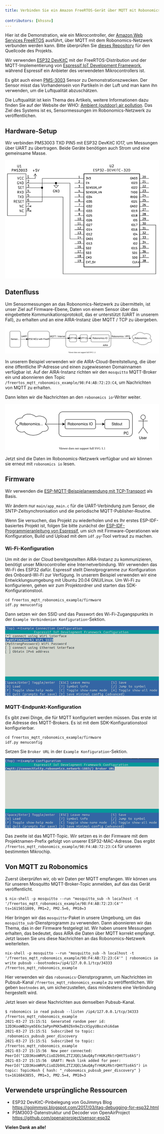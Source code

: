 ```yaml
---
title: Verbinden Sie ein Amazon FreeRTOS-Gerät über MQTT mit Robonomics

contributors: [khssnv]
---
```


Hier ist die Demonstration, wie ein Mikrocontroller, der [Amazon Web Services FreeRTOS](https://aws.amazon.com/freertos/) ausführt, über MQTT mit dem Robonomics-Netzwerk verbunden werden kann. Bitte überprüfen Sie [dieses Repository](http://github.com/khssnv/freertos_mqtt_robonomics_example) für den Quellcode des Projekts.

Wir verwenden [ESP32 DevKitC](https://devices.amazonaws.com/detail/a3G0L00000AANtjUAH/ESP32-WROOM-32-DevKitC/) mit der FreeRTOS-Distribution und der MQTT-Implementierung von [Espressif IoT Development Framework](https://github.com/espressif/esp-idf), während Espressif ein Anbieter des verwendeten Mikrocontrollers ist.

Es gibt auch einen [PMS-3003](http://www.plantower.com/en/content/?107.html) Sensor zu Demonstrationszwecken. Der Sensor misst das Vorhandensein von Partikeln in der Luft und man kann ihn verwenden, um die Luftqualität abzuschätzen.

Die Luftqualität ist kein Thema des Artikels, weitere Informationen dazu finden Sie auf der Website der WHO: [Ambient (outdoor) air pollution](https://www.who.int/news-room/fact-sheets/detail/ambient-(outdoor)-air-quality-and-health). Das Ziel des Systems ist es, Sensormessungen im Robonomics-Netzwerk zu veröffentlichen.

## Hardware-Setup

Wir verbinden PMS3003 TXD PIN5 mit ESP32 DevKitC IO17, um Messungen über UART zu übertragen.
Beide Geräte benötigen auch Strom und eine gemeinsame Masse.

![Wiring Diagram](../images/freertos-mqtt/wiring.png)

## Datenfluss

Um Sensormessungen an das Robonomics-Netzwerk zu übermitteln, ist unser Ziel auf Firmware-Ebene, Daten von einem Sensor über das eingebettete Kommunikationsprotokoll, das er unterstützt (UART in unserem Fall), zu erhalten und an eine AIRA-Instanz über MQTT / TCP zu übergeben.

![Sending](../images/freertos-mqtt/send.svg)

In unserem Beispiel verwenden wir die AIRA-Cloud-Bereitstellung, die über eine öffentliche IP-Adresse und einen zugewiesenen Domainnamen verfügbar ist.
Auf der AIRA-Instanz richten wir den `mosquitto` MQTT-Broker ein und abonnieren den Topic `/freertos_mqtt_robonomics_example/98:F4:AB:72:23:C4`, um Nachrichten von MQTT zu erhalten.

Dann leiten wir die Nachrichten an den `robonomics io`-Writer weiter.

![Receiving](../images/freertos-mqtt/recv.svg)

Jetzt sind die Daten im Robonomics-Netzwerk verfügbar und wir können sie erneut mit `robonomics io` lesen.

## Firmware

Wir verwenden die [ESP-MQTT-Beispielanwendung mit TCP-Transport](https://github.com/espressif/esp-idf/tree/master/examples/protocols/mqtt/tcp) als Basis.

Wir ändern nur `main/app_main.c` für die UART-Verbindung zum Sensor, die SNTP-Zeitsynchronisation und die periodische MQTT-Publisher-Routine.

Wenn Sie versuchen, das Projekt zu wiederholen und es Ihr erstes ESP-IDF-basiertes Projekt ist, folgen Sie bitte zunächst der [ESP-IDF-Programmieranleitung von Espressif](https://docs.espressif.com/projects/esp-idf/en/latest/esp32/get-started/index.html#installation-step-by-step), um sich mit Firmware-Operationen wie Konfiguration, Build und Upload mit dem `idf.py`-Tool vertraut zu machen.

### Wi-Fi-Konfiguration

Um mit der in der Cloud bereitgestellten AIRA-Instanz zu kommunizieren, benötigt unser Mikrocontroller eine Internetverbindung.
Wir verwenden das Wi-Fi des ESP32 dafür.
Espressif stellt Dienstprogramme zur Konfiguration des Onboard-Wi-Fi zur Verfügung.
In unserem Beispiel verwenden wir eine Entwicklungsumgebung mit Ubuntu 20.04 GNU/Linux.
Um Wi-Fi zu konfigurieren, gehen wir zum Projektordner und starten das SDK-Konfigurationstool.

```console
cd freertos_mqtt_robonomics_example/firmware
idf.py menuconfig
```

Dann setzen wir den SSID und das Passwort des Wi-Fi-Zugangspunkts in der `Example Verbindenion Konfiguration`-Sektion.

![Menuconfig Wi-Fi](../images/freertos-mqtt/menuconfig-wi-fi.png)

### MQTT-Endpunkt-Konfiguration

Es gibt zwei Dinge, die für MQTT konfiguriert werden müssen.
Das erste ist die Adresse des MQTT-Brokers.
Es ist mit dem SDK-Konfigurationstool konfigurierbar.

```console
cd freertos_mqtt_robonomics_example/firmware
idf.py menuconfig
```

Setzen Sie `Broker URL` in der `Example Konfiguration`-Sektion.

![Menuconfig MQTT](../images/freertos-mqtt/menuconfig-mqtt.png)

Das zweite ist das MQTT-Topic.
Wir setzen es in der Firmware mit dem Projektnamen-Prefix gefolgt von unserer ESP32-MAC-Adresse.
Das ergibt `/freertos_mqtt_robonomics_example/98:F4:AB:72:23:C4` für unseren bestimmten Mikrochip.

## Von MQTT zu Robonomics

Zuerst überprüfen wir, ob wir Daten per MQTT empfangen.
Wir können uns für unseren Mosquitto MQTT-Broker-Topic anmelden, auf das das Gerät veröffentlicht.

```console
$ nix-shell -p mosquitto --run "mosquitto_sub -h localhost -t '/freertos_mqtt_robonomics_example/98:F4:AB:72:23:C4'"
ts=1615651809, PM1=2, PM2.5=6, PM10=3
```

Hier bringen wir das `mosquitto`-Paket in unsere Umgebung, um das `mosquitto_sub`-Dienstprogramm zu verwenden.
Dann abonnieren wir das Thema, das in der Firmware festgelegt ist.
Wir haben unsere Messungen erhalten, das bedeutet, dass AIRA die Daten über MQTT korrekt empfängt.
Jetzt lassen Sie uns diese Nachrichten an das Robonomics-Netzwerk weiterleiten.

```console
nix-shell -p mosquitto --run "mosquitto_sub -h localhost -t '/freertos_mqtt_robonomics_example/98:F4:AB:72:23:C4'" | robonomics io write pubsub --bootnodes=/ip4/127.0.0.1/tcp/34333 /freertos_mqtt_robonomics_example
```

Hier verwenden wir das `robonomics`-Dienstprogramm, um Nachrichten im Pubsub-Kanal `/freertos_mqtt_robonomics_example` zu veröffentlichen.
Wir geben `bootnodes` an, um sicherzustellen, dass mindestens eine Verbindung hergestellt wird.

Jetzt lesen wir diese Nachrichten aus demselben Pubsub-Kanal.

```console
$ robonomics io read pubsub --listen /ip4/127.0.0.1/tcp/34333 /freertos_mqtt_robonomics_example
2021-03-27 15:15:51  Generated random peer id: 12D3KooWB2nym5E6c3aPpnPKK5wB9Z6n9eZzcXSpyUBozxhi6dam
2021-03-27 15:15:51  Subscribed to topic: _robonomics_pubsub_peer_discovery
2021-03-27 15:15:51  Subscribed to topic: /freertos_mqtt_robonomics_example
2021-03-27 15:15:56  New peer connected: PeerId("12D3KooWRPLCioD2b9XLZTZJQELSAuQAyTrHUKzRktrQHtTSs6kS")
2021-03-27 15:15:56  GRAFT: Mesh link added for peer: PeerId("12D3KooWRPLCioD2b9XLZTZJQELSAuQAyTrHUKzRktrQHtTSs6kS") in topic: TopicHash { hash: "_robonomics_pubsub_peer_discovery" }
ts=1616843855, PM1=3, PM2.5=4, PM10=3
```

## Verwendete ursprüngliche Ressourcen

* ESP32 DevKitC-Pinbelegung von GoJimmys Blog https://gojimmypi.blogspot.com/2017/03/jtag-debugging-for-esp32.html
* PSM3003-Datenstruktur und Decoder von OpenAirProject https://github.com/openairproject/sensor-esp32

**Vielen Dank an alle!**

